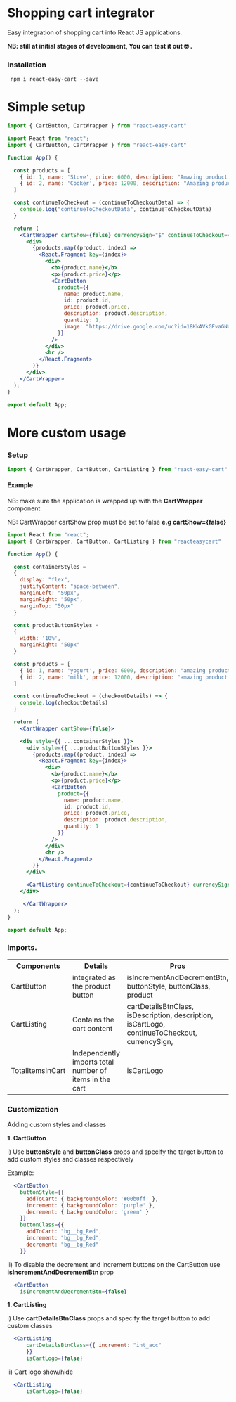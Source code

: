 # Shopping cart integrator
<p>Easy integration of shopping cart into React JS applications.</p>
<b>NB: still at initial stages of development, You can test it out  🤓 .</b>

### Installation
```
 npm i react-easy-cart --save
```
# Simple setup

```jsx
import { CartButton, CartWrapper } from "react-easy-cart"
```

```jsx
import React from "react";
import { CartButton, CartWrapper } from "react-easy-cart"

function App() {

  const products = [
    { id: 1, name: 'Stove', price: 6000, description: "Amazing product for cooking faster" },
    { id: 2, name: 'Cooker', price: 12000, description: "Amazing product for cooking faster" },
  ]

  const continueToCheckout = (continueToCheckoutData) => {
    console.log("continueToCheckoutData", continueToCheckoutData)
  }

  return (
    <CartWrapper cartShow={false} currencySign="$" continueToCheckout={continueToCheckout}>
      <div>
        {products.map((product, index) =>
          <React.Fragment key={index}>
            <div>
              <b>{product.name}</b>
              <p>{product.price}</p>
              <CartButton
                product={{
                  name: product.name,
                  id: product.id,
                  price: product.price,
                  description: product.description,
                  quantity: 1,
                  image: "https://drive.google.com/uc?id=18KkAVkGFvaGNqPy2DIvTqmUH_nk39o3z"
                }}
              />
            </div>
            <hr />
          </React.Fragment>
        )}
      </div>
    </CartWrapper>
  );
}

export default App;
```

# More custom usage
### Setup

```jsx
import { CartWrapper, CartButton, CartListing } from "react-easy-cart"

```

#### Example

<p>NB: make sure the application is wrapped up with the <b>CartWrapper</b> component</p>
<p>NB: CartWrapper cartShow prop must be set to false <b>e.g cartShow={false}</b> </p>

```jsx
import React from "react";
import { CartWrapper, CartButton, CartListing } from "reacteasycart"

function App() {

  const containerStyles =
  {
    display: "flex",
    justifyContent: "space-between",
    marginLeft: "50px",
    marginRight: "50px",
    marginTop: "50px"
  }

  const productButtonStyles =
  {
    width: '10%',
    marginRight: "50px"
  }

  const products = [
    { id: 1, name: 'yogurt', price: 6000, description: "amazing product for cooking faster" },
    { id: 2, name: 'milk', price: 12000, description: "amazing product for cooking faster" },
  ]

  const continueToCheckout = (checkoutDetails) => {
    console.log(checkoutDetails)
  }

  return (
    <CartWrapper cartShow={false}>

    <div style={{ ...containerStyles }}>
      <div style={{ ...productButtonStyles }}>
        {products.map((product, index) =>
          <React.Fragment key={index}>
            <div>
              <b>{product.name}</b>
              <p>{product.price}</p>
              <CartButton
                product={{
                  name: product.name,
                  id: product.id,
                  price: product.price,
                  description: product.description,
                  quantity: 1
                }}
              />
            </div>
            <hr />
          </React.Fragment>
        )}
      </div>

      <CartListing continueToCheckout={continueToCheckout} currencySign="$" />
    </div>

     </CartWrapper>
  );
}

export default App;


```

### Imports.
<table>
  <tr>
    <th>Components</th>
    <th>Details</th>
    <th>Pros</th>
  </tr>
  <tr>
    <td>CartButton</td>
      <td>
      integrated as the product button
    </td>
    <td>
      isIncrementAndDecrementBtn,
      buttonStyle,
      buttonClass,
      product
    </td>
  </tr>
  <tr>
    <td>CartListing</td>
    <td>Contains the cart content</td>
    <td>
        cartDetailsBtnClass,
        isDescription,
        description,
        isCartLogo,
        continueToCheckout,
        currencySign,
    </td>
  </tr>
  <tr>
    <td>TotalItemsInCart</td>
    <td>
    Independently imports total  number of items in the cart
    </td>
    <td>isCartLogo </td>
  </tr>
</table>

### Customization
<p>Adding custom styles and classes</p>
<p><b>1. CartButton</b></p>
  i) Use <b>buttonStyle</b> and <b>buttonClass</b>  props and specify the target button to add custom styles and classes respectively

Example:
  ```jsx
    <CartButton
      buttonStyle={{
        addToCart: { backgroundColor: '#00b0ff' },
        increment: { backgroundColor: 'purple' },
        decrement: { backgroundColor: 'green' }
      }}
      buttonClass={{
        addToCart: "bg__bg_Red",
        increment: "bg__bg_Red",
        decrement: "bg__bg_Red"
      }}
  ```

  ii) To disable the decrement and increment buttons on the CartButton use <b>isIncrementAndDecrementBtn</b> prop

  ```jsx
    <CartButton
      isIncrementAndDecrementBtn={false}
  ```

<p><b>1. CartListing</b></p>
  i) Use <b>cartDetailsBtnClass</b>  props and specify the target button to add custom classes

  ```jsx
    <CartListing
        cartDetailsBtnClass={{ increment: "int_acc" 
        }}
        isCartLogo={false}
```

ii) Cart logo show/hide

  ```jsx
    <CartListing
        isCartLogo={false}
```


